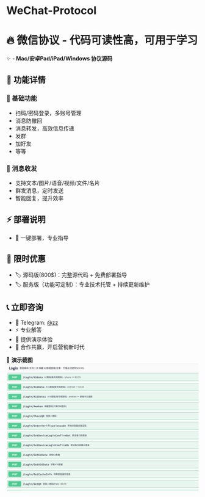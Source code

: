 # WeChat-Protocol

# 🔥 微信协议 - 代码可读性高，可用于学习

✨ **- Mac/安卓Pad/iPad/Windows 协议源码**

## 🌟 功能详情

### 📱 基础功能
- 扫码/密码登录，多账号管理
- 消息防撤回
- 消息转发，高效信息传递
- 发群
- 加好友
- 等等

### 💬 消息收发
- 支持文本/图片/语音/视频/文件/名片
- 群发消息，定时发送
- 智能回复，提升效率

## ⚡️ 部署说明
- 🔧 一键部署，专业指导

## 🎁 限时优惠
- 🏷️ 源码版(800$)：完整源代码 + 免费部署指导
- 🏷️ 服务版（功能可定制）：专业技术托管 + 持续更新维护

## 📞 立即咨询
- 💬 Telegram: [@zz](https://t.me/tob_zzz)
- ⚡️ 专业解答
- 🎯 提供演示体验
- 💪 合作共赢，开启营销新时代

📌 **演示截图**
![演示](./images/login.png)
